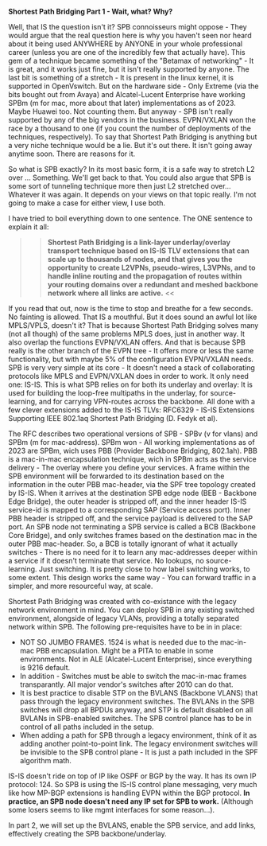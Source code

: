**Shortest Path Bridging Part 1 - Wait, what? Why?**

Well, that IS the question isn't it? SPB connoisseurs might oppose - They would argue that the real question here is why you haven't seen nor heard about it being used ANYWHERE by ANYONE in your whole professional career (unless you are one of the incredibly few that actually have).
This gem of a technique became something of the "Betamax of networking" - It is great, and it works just fine, but it isn't really supported by anyone. The last bit is something of a stretch - It is present in the linux kernel, it is supported in OpenVswitch. But on the hardware side - Only Extreme (via the bits bought out from Avaya) and Alcatel-Lucent Enterprise have working SPBm (m for mac, more about that later) implementations as of 2023. Maybe Huawei too. Not counting them. But anyway - SPB isn't really supported by any of the big vendors in the business. EVPN/VXLAN won the race by a thousand to one (if you count the number of deployments of the techniques, respectively). To say that Shortest Path Bridging is anything but a very niche technique would be a lie. But it's out there. It isn't going away anytime soon. There are reasons for it. 

So what is SPB exactly? In its most basic form, it is a safe way to stretch L2 over ... Something. We'll get back to that. You could also argue that SPB is some sort of tunneling technique more then just L2 stretched over... Whatever it was again. It depends on your views on that topic really. I'm not going to make a case for either view, I use both. 

I have tried to boil everything down to one sentence. The ONE sentence to explain it all: 

>> __Shortest Path Bridging is a link-layer underlay/overlay transport technique based on IS-IS TLV extensions that can scale up to thousands of nodes, and that gives you the opportunity to create L2VPNs, pseudo-wires, L3VPNs, and to handle inline routing and the propagation of routes within your routing domains over a redundant and meshed backbone network where all links are active.__ <<

If you read that out, now is the time to stop and breathe for a few seconds. No fainting is allowed. That IS a mouthful. But it does sound an awful lot like MPLS/VPLS, doesn't it? That is because Shortest Path Bridging solves many (not all though) of the same problems MPLS does, just in another way. It also overlap the functions EVPN/VXLAN offers. And that is because SPB really is the other branch of the EVPN tree - It offers more or less the same functionality, but with maybe 5% of the configuration EVPN/VXLAN needs. SPB is very very simple at its core - It doesn't need a stack of collaborating protocols like MPLS and EVPN/VXLAN does in order to work. It only need one: IS-IS. This is what SPB relies on for both its underlay and overlay: It is used for building the loop-free multipaths in the underlay, for source-learning, and for carrying VPN-routes across the backbone. All done with a few clever extensions added to the IS-IS TLVs: RFC6329 - IS-IS Extensions Supporting IEEE 802.1aq Shortest Path Bridging (D. Fedyk et al).

The RFC describes two operational versions of SPB - SPBv (v for vlans) and SPBm (m for mac-address). SPBm won - All working implementations as of 2023 are SPBm, wich uses PBB (Provider Backbone Bridging, 802.1ah). PBB is a mac-in-mac encapsulation technique, wich in SPBm acts as the service delivery - The overlay where you define your services. A frame within the SPB environment will be forwarded to its destination based on the information in the outer PBB mac-header, via the SPF tree topology created by IS-IS. When it arrives at the destination SPB edge node (BEB - Backbone Edge Bridge), the outer header is stripped off, and the inner header IS-IS service-id is mapped to a corresponding SAP (Service access port). Inner PBB header is stripped off, and the service payload is delivered to the SAP port. An SPB node not terminating a SPB service is called a BCB (Backbone Core Bridge), and only switches frames based on the destination mac in the outer PBB mac-header. So, a BCB is totally ignorant of what it actually switches - There is no need for it to learn any mac-addresses deeper within a service if it doesn't terminate that service.  No lookups, no source-learning. Just switching. It is pretty close to how label switching works, to some extent. This design works the same way - You can forward traffic in a simpler, and more resourceful way, at scale.

Shortest Path Bridging was created with co-existance with the legacy network environment in mind. You can deploy SPB in any existing switched environment, alongside of legacy VLANs, providing a totally separated network within SPB. The following pre-requisites have to be in in place:

* NOT SO JUMBO FRAMES. 1524 is what is needed due to the mac-in-mac PBB encapsulation. Might be a PITA to enable in some environments. Not in ALE (Alcatel-Lucent Enterprise), since everything is 9216 default.
* In addition - Switches must be able to switch the mac-in-mac frames transparantly. All major vendor's switches after 2010 can do that.
* It is best practice to disable STP on the BVLANS (Backbone VLANS) that pass through the legacy environment switches. The BVLANs in the SPB switches will drop all BPDUs anyway, and STP is default disabled on all BVLANs in SPB-enabled switches. The SPB control plance has to be in control of all paths included in the setup.
* When adding a path for SPB through a legacy environment, think of it as adding another point-to-point link. The legacy environment switches will be invisible to the SPB control plane - It is just a path included in the SPF algorithm math.

IS-IS doesn't ride on top of IP like OSPF or BGP by the way. It has its own IP protocol: 124. So SPB is using the IS-IS control plane messaging, very much like how MP-BGP extensions is handling EVPN within the BGP protocol. 
__In practice, an SPB node doesn't need any IP set for SPB to work.__ (Although some losers seems to like mgmt interfaces for some reason...).

In part 2, we will set up the BVLANS, enable the SPB service, and add links, effectively creating the SPB backbone/underlay.
